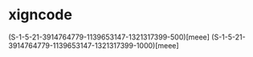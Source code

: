 # xigncode
(S-1-5-21-3914764779-1139653147-1321317399-500)[meee]
(S-1-5-21-3914764779-1139653147-1321317399-1000)[meee]
